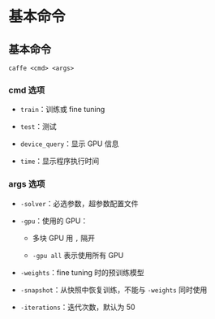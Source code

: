 <script type="text/javascript" src="http://cdn.mathjax.org/mathjax/latest/MathJax.js?config=default"></script>

# 基本命令

## 基本命令

```
caffe <cmd> <args>
```

### cmd 选项

- ```train```：训练或 fine tuning

- ```test```：测试

- ```device_query```：显示 GPU 信息

- ```time```：显示程序执行时间

### args 选项

- ```-solver```：必选参数，超参数配置文件

- ```-gpu```：使用的 GPU：

    - 多块 GPU 用 ```,``` 隔开
    
    - ```-gpu all``` 表示使用所有 GPU

- ```-weights```：fine tuning 时的预训练模型

- ```-snapshot```：从快照中恢复训练，不能与 ```-weights``` 同时使用

- ```-iterations```：迭代次数，默认为 50